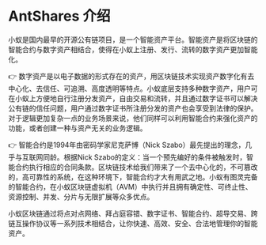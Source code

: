 # AntShares 介绍

小蚁是国内最早的开源公有链项目，是一个智能资产平台。智能资产是将区块链的智能合约与数字资产相结合，使得在小蚁上注册、发行、流转的数字资产更加智能化。

👉 数字资产是以电子数据的形式存在的资产，用区块链技术实现资产数字化有去中心化、去信任、可追溯、高度透明等特点。小蚁底层支持多种数字资产，用户可在小蚁上方便地自行注册分发资产，自由交易和流转，并且通过数字证书可以解决公有链的信任问题，用户通过数字证书所注册分发的资产也会享受到法律的保护。对于逻辑更加复杂一点的业务场景来说，他们同样可以利用智能合约来强化资产的功能，或者创建一种与资产无关的业务逻辑。

👉 智能合约是1994年由密码学家尼克萨博（Nick Szabo）最先提出的理念，几乎与互联网同龄。根据Nick Szabo的定义：当一个预先编好的条件被触发时，智能合约执行相应的合同条款。区块链技术给我们带来了一个去中心化的，不可篡改的，高可靠性的系统，在这种环境下，智能合约才大有用武之地。小蚁有图灵完备的智能合约，在小蚁区块链虚拟机（AVM）中执行并且拥有确定性、可终止性、资源控制、并发、分片与无限扩展等众多优点。

小蚁区块链通过将点对点网络、拜占庭容错、数字证书、智能合约、超导交易、跨链互操作协议等一系列技术相结合，让你快速、高效、安全、合法地管理你的智能资产。
